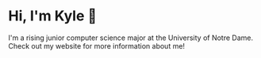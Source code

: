 # Hi, I'm Kyle 👋 

I'm a rising junior computer science major at the University of Notre Dame. Check out my website for more information about me!
